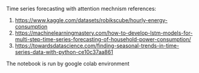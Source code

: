 Time series forecasting with attention mechnism
references:
1. https://www.kaggle.com/datasets/robikscube/hourly-energy-consumption
2. https://machinelearningmastery.com/how-to-develop-lstm-models-for-multi-step-time-series-forecasting-of-household-power-consumption/ 
3. https://towardsdatascience.com/finding-seasonal-trends-in-time-series-data-with-python-ce10c37aa861

The notebook is run by google colab environment
